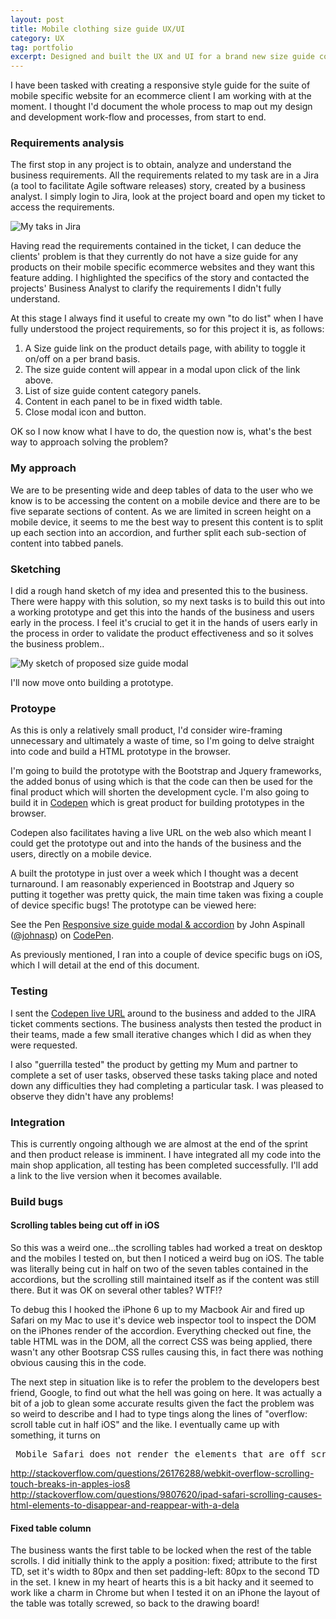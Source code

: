 ```yaml
---
layout: post
title: Mobile clothing size guide UX/UI
category: UX
tag: portfolio
excerpt: Designed and built the UX and UI for a brand new size guide component for the clients' mobile specific eCommerce website. 
---  
```


I have been tasked with creating a responsive style guide for the suite of mobile specific website for an ecommerce client I am working with at the moment. I thought I'd document the whole process to map out my design and development work-flow and processes, from start to end.  

### Requirements analysis

The first stop in any project is to obtain, analyze and understand the business requirements.  All the  requirements related to my task are in a Jira (a tool to facilitate Agile software releases) story, created by a business analyst. I simply login to Jira, look at the project board and open my ticket to access the requirements. 

![My taks in Jira](http://johnasp.github.io/img/my-jira-ticket.JPG)

Having read the requirements contained in the ticket, I can deduce the clients' problem is that they currently do not have a size guide for any products on their mobile specific ecommerce websites and they want this feature adding. I highlighted the specifics of the story and contacted the projects' Business Analyst to clarify the requirements I didn't fully understand.

At this stage I always find it useful to create my own "to do list" when I have fully understood the project requirements, so for this project it is, as follows:

1. A Size guide link on the product details page, with ability to toggle it on/off on a per brand basis. 
2. The size guide content will appear in a modal upon click of the link above.
3. List of size guide content category panels.
4. Content in each panel to be in fixed width table.
5. Close modal icon and button.

OK so I now know what I have to do, the question now is, what's the best way to approach solving the problem?  

### My approach 

We are to be presenting wide and deep tables of data to the user who we know is to be accessing the content on a mobile device and there are to be five separate sections of content.  As we are limited in screen height on a mobile device, it seems to me the best way to present this content is to split up each section into an accordion, and further split each sub-section of content into tabbed panels.

### Sketching

I did a rough hand sketch of my idea and presented this to the business. There were happy with this solution, so my next tasks is to build this out into a working prototype and get this into the hands of the business and users early in the process.  I feel it's crucial to get it in the hands of users early in the process in order to validate the product effectiveness and so it solves the business problem..    

![My sketch of proposed size guide modal](http://johnasp.github.io/img/size-guide-sketch.jpg)

I'll now move onto building a prototype.

### Protoype

As this is only a relatively small product, I'd consider wire-framing unnecessary and ultimately a waste of time, so I'm going to delve straight into code and build a HTML prototype in the browser.  

I'm going to build the prototype with the Bootstrap and Jquery frameworks, the added bonus of using which is that the code can then be used for the final product which will shorten the development cycle.  I'm also going to build it in [Codepen](http://www.codepen.io) which is great product for building prototypes in the browser.

Codepen also facilitates having a live URL on the web also which meant I could get the prototype out and into the hands of the business and the users, directly on a mobile device.  

A built the prototype in just over a week which I thought was a decent turnaround.  I am reasonably experienced in Bootstrap and Jquery so putting it together was pretty quick, the main time taken was fixing a couple of device specific bugs! The prototype can be viewed here:

<p data-height="531" data-theme-id="dark" data-slug-hash="LkQWva" data-default-tab="result" data-user="johnasp" data-embed-version="2" class="codepen">See the Pen <a href="http://codepen.io/johnasp/pen/LkQWva/">Responsive size guide modal & accordion</a> by John Aspinall (<a href="http://codepen.io/johnasp">@johnasp</a>) on <a href="http://codepen.io">CodePen</a>.</p>
<script async src="//assets.codepen.io/assets/embed/ei.js"></script>

As previously mentioned, I ran into a couple of device specific bugs on iOS, which I will detail at the end of this document.

### Testing

I sent the [Codepen live URL](http://codepen.io/johnasp/full/LkQWva/) around to the business and added to the JIRA ticket comments sections.  The business analysts then tested the product in their teams, made a few small iterative changes which I did as when they were requested.  

I also "guerrilla tested" the product by getting my Mum and partner to complete a set of user tasks, observed these tasks taking place and noted down any difficulties they had completing a particular task.  I was pleased to observe they didn't have any problems!  

### Integration

This is currently ongoing although we are almost at the end of the sprint and then product release is imminent.   I have integrated all my code into the main shop application, all testing has been completed successfully.  I'll add a link to the live version when it becomes available.  

### Build bugs

#### Scrolling tables being cut off in iOS
So this was a weird one...the scrolling tables had worked a treat on desktop and the mobiles I tested on, but then I noticed a weird bug on iOS.  The table was literally being cut in half on two of the seven tables contained in the accordions, but the scrolling still maintained itself as if the content was still there.  But it was OK on several other tables?  WTF!?  

To debug this I hooked the iPhone 6 up to my Macbook Air and fired up Safari on my Mac to use it's device web inspector tool to inspect the DOM on the iPhones render of the accordion.  Everything checked out fine, the table HTML was in the DOM, all the correct CSS was being applied, there wasn't any other Bootsrap CSS rulles causing this, in fact there was nothing obvious causing this in the code.  

The next step in situation like is to refer the problem to the developers best friend, Google, to find out what the hell was going on here.  It was actually a bit of a job to glean some accurate results given the fact the problem was so weird to describe and I had to type tings along the lines of "overflow: scroll table cut in half iOS" and the like.  I eventually came up with something, it turns on 

<pre> Mobile Safari does not render the elements that are off screen, or sometimes renders erratically, when using -webkit-overflow-scrolling: touch. Unless a translate3d is applied to all other elements that might go offscreen owing to that scroll, those elements will be chopped off after scrolling.</pre>

http://stackoverflow.com/questions/26176288/webkit-overflow-scrolling-touch-breaks-in-apples-ios8
http://stackoverflow.com/questions/9807620/ipad-safari-scrolling-causes-html-elements-to-disappear-and-reappear-with-a-dela


#### Fixed table column
The business wants the first table to be locked when the rest of the table scrolls.  I did initially think to the apply a position: fixed; attribute to the first TD, set it's width to 80px and then set padding-left: 80px to the second TD in the set.  I knew in my heart of hearts this is a bit hacky and it seemed to work like a charm in Chrome but when I tested it on an iPhone the layout of the table was totally screwed, so back to the drawing board!





